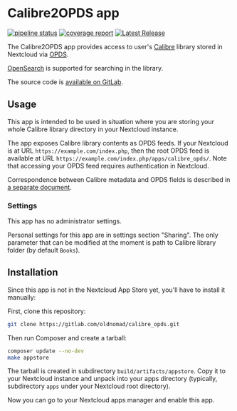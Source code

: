 <!--
SPDX-FileCopyrightText: 2023 Alec Kojaev <alec@kojaev.name>
SPDX-License-Identifier:  CC0-1.0
-->
# Calibre2OPDS app

[![pipeline status](https://gitlab.com/oldnomad/calibre_opds/badges/master/pipeline.svg)](https://gitlab.com/oldnomad/calibre_opds/-/commits/master) [![coverage report](https://gitlab.com/oldnomad/calibre_opds/badges/master/coverage.svg)](https://gitlab.com/oldnomad/calibre_opds/-/commits/master) [![Latest Release](https://gitlab.com/oldnomad/calibre_opds/-/badges/release.svg)](https://gitlab.com/oldnomad/calibre_opds/-/releases)


The Calibre2OPDS app provides access to user's [Calibre](https://calibre-ebook.com/) library
stored in Nextcloud via [OPDS](https://specs.opds.io/opds-1.2).

[OpenSearch](https://github.com/dewitt/opensearch) is supported for searching in the library.

The source code is [available on GitLab](https://gitlab.com/oldnomad/calibre_opds/).

## Usage

This app is intended to be used in situation where you are storing your whole
Calibre library directory in your Nextcloud instance.

The app exposes Calibre library contents as OPDS feeds. If your Nextcloud is at URL
`https://example.com/index.php`, then the root OPDS feed is available at URL
`https://example.com/index.php/apps/calibre_opds/`. Note that accessing your OPDS feed
requires authentication in Nextcloud.

Correspondence between Calibre metadata and OPDS fields is described in [a separate document](OPDS.md).

### Settings

This app has no administrator settings.

Personal settings for this app are in settings section "Sharing". The only parameter that
can be modified at the moment is path to Calibre library folder (by default `Books`).

## Installation

Since this app is not in the Nextcloud App Store yet, you'll have to install it manually:

First, clone this repository:

```sh
git clone https://gitlab.com/oldnomad/calibre_opds.git
```

Then run Composer and create a tarball:

```sh
composer update --no-dev
make appstore
```

The tarball is created in subdirectory `build/artifacts/appstore`. Copy it to your Nextcloud
instance and unpack into your apps directory (typically, subdirectory `apps` under your Nextcloud
root directory).

Now you can go to your Nextcloud apps manager and enable this app.
